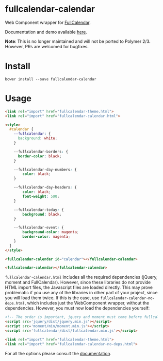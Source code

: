 # fullcalendar-calendar

Web Component wrapper for [FullCalendar](http://fullcalendar.io/).

Documentation and demo available [here](http://sorin-davidoi.github.io/fullcalendar-calendar/components/fullcalendar-calendar/).

**Note**: This is no longer maintained and will not be ported to Polymer 2/3. However, PRs are welcomed for bugfixes.

# Install

```
bower install --save fullcalendar-calendar
```

# Usage

```html
<link rel="import" href="fullcalendar-theme.html">
<link rel="import" href="fullcalendar-calendar.html">

<style>
  #calendar {
    --fullcalendar: {
      background: white;
    }

    --fullcalendar-borders: {
      border-color: black;
    }

    --fullcalendar-day-numbers: {
        color: black;
    }

    --fullcalendar-day-headers: {
        color: black;
        font-weight: 500;
    }

    --fullcalendar-today: {
        background: black;
    }

    --fullcalendar-event: {
        background-color: magenta;
        border-color: magenta;
    }
  }
</style>

<fullcalendar-calendar id="calendar"></fullcalendar-calendar>
```

<!---
```
<custom-element-demo>
  <template>
    <script src="../webcomponentsjs/webcomponents-lite.js"></script>
    <link rel="import" href="fullcalendar-theme.html">
    <link rel="import" href="fullcalendar-calendar.html">
    <next-code-block></next-code-block>
  </template>
</custom-element-demo>
```
-->
```html
<fullcalendar-calendar></fullcalendar-calendar>
```

`fullcalendar-calendar.html` includes all the required dependencies (jQuery, moment and FullCalendar). However, since these libraries do not provide HTML import files, the Javascript files are loaded directly. This may prove problematic if you use any of the libraries in other part of your project, since you will load them twice. If this is the case, use `fullcalendar-calendar-no-deps.html`, which includes just the WebComponent wrapper, without the dependencies. However, you must now load the dependencies yourself:

```html
<!-- The order is important, jquery and moment must come before fullcalendar -->
<script src='jquery/dist/jquery.min.js'></script>
<script src='moment/min/moment.min.js'></script>
<script src='fullcalendar/dist/fullcalendar.min.js'></script>

<link rel="import" href="fullcalendar-theme.html">
<link rel="import" href="fullcalendar-calendar-no-deps.html">
```

For all the options please consult the [documentation](http://sorin-davidoi.github.io/fullcalendar-calendar/components/fullcalendar-calendar/).
